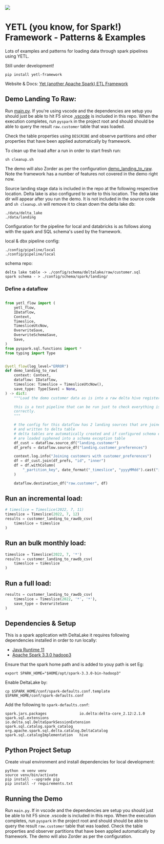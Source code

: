 <img src="https://img.shields.io/badge/Python-v3.8-blue">

# YETL (you know, for Spark!) Framework - Patterns & Examples

Lots of examples and patterns for loading data through spark pipelines using YETL. 

Still under development!

`pip install yetl-framework`

Website & Docs: [Yet (another Apache Spark) ETL Framework](https://www.yetl.io/)


## Demo Landing To Raw:

Run [main.py](./main.py). If you're using vscode and the dependencies are setup you should just be able to hit F5 since [.vscode](./.vscode) is included in this repo.
When the execution completes, run `pyspark` in the project root and should should be able to query the result `raw.customer` table that was loaded.  

Check the table properties using `DESCRIBE` and observe partitions and other properties that have been applied automatically by framework.

To clean up the load after a run in order to start fresh run:
```
sh cleanup.sh
```

The demo will also Zorder as per the configuration [demo_landing_to_raw](./config/pipeline/local/demo_landing_to_raw.yaml). Note the framework has a number of features not covered in the demo right now.

Source landing stage data is included in the repo at the following respective location. Delta lake is also configured to write to this location. The delta lake dir will appear after you run the demo. It is not included in the source code and `sh cleanup.sh` will remove it to clean down the delta lake db:
```
./data/delta_lake
./data/landing
```

Configuration for the pipeline for local and databricks is as follows along with the spark and SQL schema's used by the framework.

local & dbx pipeline config:
```
./config/pipeline/local
./config/pipeline/local
```

schema repo:
```
delta lake table -> ./config/schema/deltalake/raw/customer.sql
spark schema - > ./config/schema/spark/landing/
```

### Define a dataflow

```python

from yetl_flow import (
    yetl_flow,
    IDataflow,
    Context,
    Timeslice,
    TimesliceUtcNow,
    OverwriteSave,
    OverwriteSchemaSave,
    Save,
)
from pyspark.sql.functions import *
from typing import Type


@yetl_flow(log_level="ERROR")
def demo_landing_to_raw(
    context: Context,
    dataflow: IDataflow,
    timeslice: Timeslice = TimesliceUtcNow(),
    save_type: Type[Save] = None,
) -> dict:
    """Load the demo customer data as is into a raw delta hive registered table.

    this is a test pipeline that can be run just to check everything is setup and configured
    correctly.
    """

    # the config for this dataflow has 2 landing sources that are joined
    # and written to delta table
    # delta tables are automatically created and if configured schema exceptions
    # are loaded syphened into a schema exception table
    df_cust = dataflow.source_df("landing.customer")
    df_prefs = dataflow.source_df("landing.customer_preferences")

    context.log.info("Joining customers with customer_preferences")
    df = df_cust.join(df_prefs, "id", "inner")
    df = df.withColumn(
        "_partition_key", date_format("_timeslice", "yyyyMMdd").cast("integer")
    )

    dataflow.destination_df("raw.customer", df)
```

## Run an incremental load:

```python
# timeslice = Timeslice(2022, 7, 11)
timeslice = Timeslice(2022, 7, 12)
results = customer_landing_to_rawdb_csv(
    timeslice = timeslice
)
```

## Run an bulk monthly load:

```python
timeslice = Timeslice(2022, 7, '*')
results = customer_landing_to_rawdb_csv(
    timeslice = timeslice
)
```

## Run a full load:

```python
results = customer_landing_to_rawdb_csv(
    timeslice = Timeslice(2022, '*', '*'),
    save_type = OverwriteSave
)
```

## Dependencies & Setup

This is a spark application with DeltaLake it requires following dependencies installed in order to run locally:
- [Java Runtime 11](https://openjdk.org/install/)
- [Apache Spark 3.3.0 hadoop3](https://spark.apache.org/downloads.html)

Ensure that the spark home path and is added to youy path is set Eg:
```
export SPARK_HOME="$HOME/opt/spark-3.3.0-bin-hadoop3"
```

Enable DeltaLake by:
```
cp $SPARK_HOME/conf/spark-defaults.conf.template  $SPARK_HOME/conf/spark-defaults.conf
```
Add the following to `spark-defaults.conf`:
```
spark.jars.packages               io.delta:delta-core_2.12:2.1.0
spark.sql.extensions              io.delta.sql.DeltaSparkSessionExtension
spark.sql.catalog.spark_catalog   org.apache.spark.sql.delta.catalog.DeltaCatalog
spark.sql.catalogImplementation   hive
```

## Python Project Setup

Create virual environment and install dependencies for local development:

```
python -m venv venv
source venv/bin/activate
pip install --upgrade pip
pip install -r requirements.txt
```

## Running the Demo

Run `main.py`. If in vscode and the dependencies are setup you should just be able to hit F5 since .vscode is included in this repo.
When the execution completes, run `pyspark` in the project root and should should be able to query the result `raw.customer` table that was loaded.
Check the table properties and observer partitions that have been applied automatically by framework. The demo will also Zorder as per the configuration.
